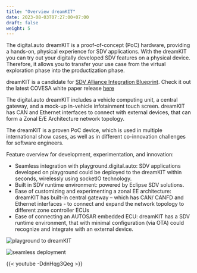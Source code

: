 ```yaml
---
title: "Overview dreamKIT"
date: 2023-08-03T07:27:00+07:00
draft: false
weight: 5
---
```


The digital.auto dreamKIT is a proof-of-concept (PoC) hardware, providing a hands-on, physical experience for SDV applications. With the dreamKIT you can try out your digitally developed SDV features on a physical device. Therefore, it allows you to transfer your use case from the virtual exploration phase into the productization phase.

dreamKIT is a candidate for [SDV Alliance Integration Blueprint](https://www.covesa.global/sites/default/files/SDV%20alliance%20announcement%20-%2020230109.pdf). Check it out the latest COVESA white paper release [here](https://covesa.global/sites/default/files/SDV%20Alliance%20Integration%20Blueprint%2020240109.pdf)

The digital.auto dreamKIT includes a vehicle computing unit, a central gateway, and a mock-up in-vehicle infotainment touch screen. dreamKIT has CAN and Ethernet interfaces to connect with external devices, that can form a Zonal E/E Architecture network topology.

The dreamKIT is a proven PoC device, which is used in multiple international show cases, as well as in different co-innovation challenges for software engineers.

Feature overview for development, experimentation, and innovation:

- Seamless integration with playground.digital.auto: SDV applications developed on playground could be deployed to the dreamKIT within seconds, wirelessly using socketIO technology.
- Built in SDV runtime environment: powered by Eclipse SDV solutions.
- Ease of customizing and experimenting a zonal EE architecture: dreamKIT has built-in central gateway – which has CAN/ CANFD and Ethernet interfaces - to connect and expand the network topology to different zone controller ECUs
- Ease of connecting an AUTOSAR embedded ECU: dreamKIT has a SDV runtime environment, that with minimal configuration (via OTA) could recognize and integrate with an external device.



![playground to dreamKIT](./images/playground-dreamKIT.png)

![seamless deployment](./images/Seamless_deployment.png)

{{< youtube -DdnHqg3Qeg >}}
